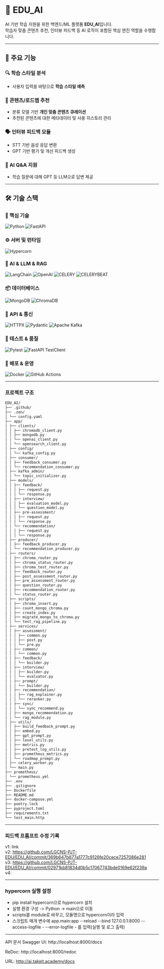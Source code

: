 # 🧠 EDU_AI

AI 기반 학습 지원을 위한 백엔드/ML 플랫폼 **EDU_AI**입니다.  
학습자 맞춤 콘텐츠 추천, 인터뷰 피드백 등 AI 로직이 포함된 핵심 엔진 역할을 수행합니다.

---

## 🚀 주요 기능

### 🔍 학습 스타일 분석
- 사용자 입력을 바탕으로 **학습 스타일 예측** 

### 🧩 콘텐츠/로드맵 추천
- 분류 모델 기반 **개인 맞춤 콘텐츠 큐레이션**
- 추천된 콘텐츠에 대한 메타데이터 및 사용 히스토리 관리

### 🗣 인터뷰 피드백 모듈
- STT 기반 음성 응답 변환
- GPT 기반 평가 및 개선 피드백 생성

### 🧠 AI Q&A 지원
- 학습 질문에 대해 GPT 등 LLM으로 답변 제공

---
## 🛠 기술 스택

### 🔹 핵심 기술
![Python](https://img.shields.io/badge/Python%203.10+-3776AB?style=flat&logo=python&logoColor=white)
![FastAPI](https://img.shields.io/badge/FastAPI-009688?style=flat&logo=fastapi&logoColor=white)

### ⚙️ 서버 및 런타임
![Hypercorn](https://img.shields.io/badge/Hypercorn-333333?style=flat)

### 🧠 AI & LLM & RAG
![LangChain](https://img.shields.io/badge/LangChain-1C3C3C?style=flat&logo=langchain&logoColor=white)
![OpenAI](https://img.shields.io/badge/OpenAI%20GPT--4o-412991?style=flat&logo=openai&logoColor=white)
![CELERY](https://img.shields.io/badge/CELERY-BFFF00?style=flat)
![CELERYBEAT](https://img.shields.io/badge/CELERYBEAT-BFFF00?style=flat)

### 📦 데이터베이스
![MongoDB](https://img.shields.io/badge/MongoDB-47A248?style=flat&logo=mongodb&logoColor=white)
![ChromaDB](https://img.shields.io/badge/ChromaDB-9D34DA?style=flat&logo=chromadb&logoColor=white)

### 🔗 API & 통신
![HTTPX](https://img.shields.io/badge/HTTPX-3B82F6?style=flat)
![Pydantic](https://img.shields.io/badge/Pydantic-E92063?style=flat&logo=pydantic&logoColor=white)
![Apache Kafka](https://img.shields.io/badge/Apache_Kafka-231F20?style=flat&logo=apachekafka&logoColor=white)

### 🧪 테스트 & 품질
![Pytest](https://img.shields.io/badge/Pytest-0A9EDC?style=flat)
![FastAPI TestClient](https://img.shields.io/badge/FastAPI%20TestClient-009688?style=flat)

### 🐳 배포 & 운영
![Docker](https://img.shields.io/badge/Docker-2496ED?style=flat&logo=docker&logoColor=white)
![GitHub Actions](https://img.shields.io/badge/GitHub%20Actions-2088FF?style=flat&logo=githubactions&logoColor=white)


---
### 프로젝트 구조
```md
EDU_AI/
├── .github/
├── .zen/
│ └── config.yaml
├── app/
│ ├── clients/
│ │ ├── chromadb_client.py
│ │ ├── mongodb.py
│ │ └── openai_client.py
│ │ └── opensearch_client.py
│ ├── config/
│ │ └── kafka_config.py
│ ├── consumer/
│ │ ├── feedback_consumer.py
│ │ └── recommendation_consumer.py
│ ├── kafka_admin/
│ │ └── topic_initializer.py
│ ├── models/
│ │ ├── feedback/
│ │ │ ├── request.py
│ │ │ └── response.py
│ │ ├── interview/
│ │ │ ├── evaluation_model.py
│ │ │ └── question_model.py
│ │ ├── pre-assessment/
│ │ │ ├── request.py
│ │ │ └── response.py
│ │ └── recommendation/
│ │ │ ├── request.py
│ │ │ └── response.py
│ ├── producer/
│ │ ├── feedback_producer.py
│ │ └── recommendation_producer.py
│ ├── routers/
│ │ ├── chroma_router.py
│ │ ├── chroma_status_router.py
│ │ ├── chroma_test_router.py
│ │ ├── feedback_router.py
│ │ ├── post_assessment_router.py
│ │ ├── pre_assessment_router.py
│ │ ├── question_router.py
│ │ ├── recommendation_router.py
│ │ └── status_router.py
│ ├── scripts/
│ │ ├── chroma_insert.py
│ │ ├── count_mongo_chroma.py
│ │ ├── create_index.py
│ │ ├── migrate_mongo_to_chroma.py
│ │ └── test_rag_pipeline.py
│ ├── services/
│ │ ├── assessment/
│ │ │ ├── common.py
│ │ │ ├── post.py
│ │ │ └── pre.py
│ │ ├── common/
│ │ │ └── common.py
│ │ ├── feedback/
│ │ │ └── builder.py
│ │ ├── interview/
│ │ │ ├── builder.py
│ │ │ └── evaluator.py
│ │ ├── prompt/
│ │ │ └── builder.py
│ │ ├── recommendation/
│ │ │ ├── rag_explainer.py
│ │ │ └── reranker.py
│ │ ├── sync/
│ │ │ └── sync_recommend.py
│ │ ├── mongo_recommendation.py
│ │ └── rag_module.py
│ ├── utils/
│ │ ├── build_feedback_prompt.py
│ │ ├── embed.py
│ │ ├── gpt_prompt.py
│ │ ├── level_utils.py
│ │ ├── metrics.py
│ │ ├── pretest_log_utils.py
│ │ ├── prometheus_metrics.py
│ │ └── roadmap_prompt.py
│ ├── celery_worker.py
│ └── main.py
├── prometheus/
│ └── prometheus.yml
├── .env
├── .gitignore
├── Dockerfile
├── README.md
├── docker-compose.yml
├── poetry.lock
├── pyproject.toml
├── requirements.txt
└── test_main.http
```

---

### 피드백 프롬프트 수정 기록
v1: link<br>
v2: https://github.com/LGCNS-PJT-EDU/EDU_AI/commit/369b647b877a1777c9126fe20cece7257086e281<br>
v3: https://github.com/LGCNS-PJT-EDU/EDU_AI/commit/02971bb81834d0b5c17067743bde0169e62f239a<br>
v4: 

---

### hypercorn 실행 설정
- pip install hypercorn으로 hypercorn 설치
- 실행 환경 구성 -> Python -> main으로 이동
- scripts를 module로 바꾸고, 모듈명으로 hypercorn이라 입력
- 스크립트 매개 변수에 app.main:app --reload --bind 127.0.0.1:8000 --access-logfile - --error-logfile - 를 입력(실행 및 로그 출력)

 ---

API 문서
Swagger UI: http://localhost:8000/docs

ReDoc: http://localhost:8000/redoc

URL: http://ai.takeit.academy/docs
